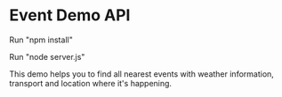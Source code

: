 	
# Event Demo API

Run "npm install"

Run "node server.js" 

This demo helps you to find all nearest events with weather information, transport and location where it's happening.
